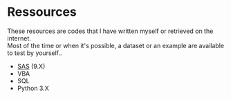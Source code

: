 # Ressources

These resources are codes that I have written myself or retrieved on the internet.  
 Most of the time or when it's possible, a dataset or an example are available to test by yourself..  

 - [SAS](https://github.com/NicoDupont/Ressources/tree/master/SAS)  (9.X) 
 - VBA
 - SQL
 - Python 3.X
 
  

